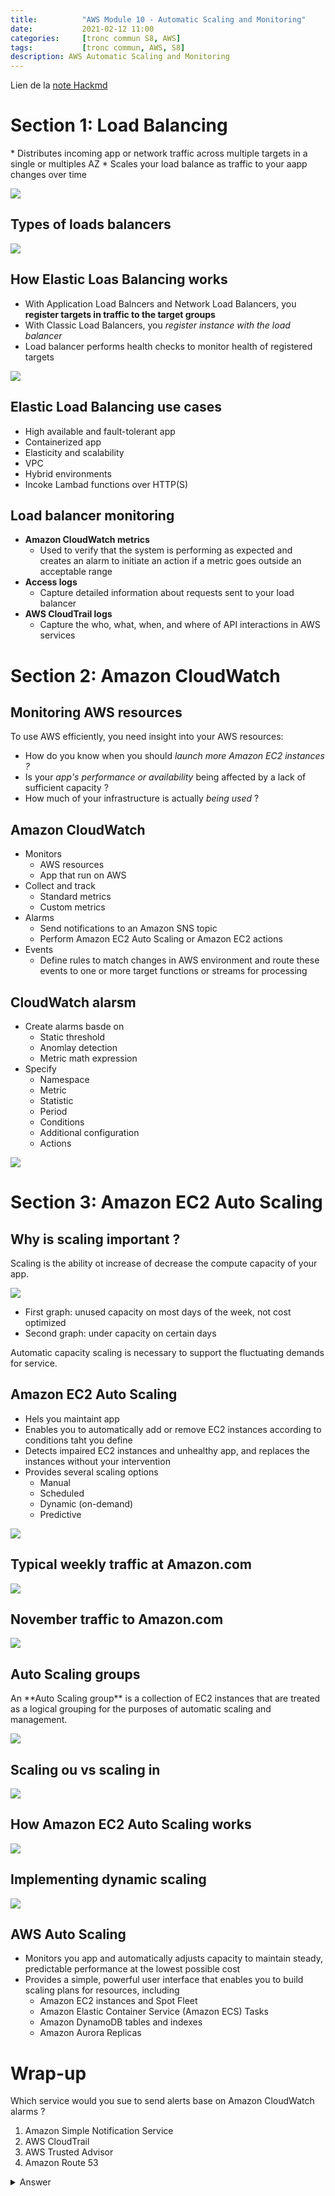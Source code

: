 ```yaml
---
title:          "AWS Module 10 - Automatic Scaling and Monitoring"
date:           2021-02-12 11:00
categories:     [tronc commun S8, AWS]
tags:           [tronc commun, AWS, S8]
description: AWS Automatic Scaling and Monitoring
---
```

Lien de la [note Hackmd](https://hackmd.io/@lemasymasa/Hky6CT7Zd)

# Section 1: Load Balancing
<div class="alert alert-info" role="alert" markdown="1">
* Distributes incoming app or network traffic across multiple targets in a single or multiples AZ
* Scales your load balance as traffic to your aapp changes over time

![](https://i.imgur.com/qUEq6yE.png)
</div>

## Types of loads balancers
![](https://i.imgur.com/qaMGpPX.png)

## How Elastic Loas Balancing works
* With Application Load Balncers and Network Load Balancers, you **register targets in traffic to the target groups**
* With Classic Load Balancers, you *register instance with the load balancer*
* Load balancer performs health checks to monitor health of registered targets

![](https://i.imgur.com/DDry2vd.png)

## Elastic Load Balancing use cases
* High available and fault-tolerant app
* Containerized app
* Elasticity and scalability
* VPC
* Hybrid environments
* Incoke Lambad functions over HTTP(S)

## Load balancer monitoring
* **Amazon CloudWatch metrics**
    * Used to verify that the system is performing as expected and creates an alarm to initiate an action if a metric goes outside an acceptable range
* **Access logs**
    * Capture detailed information about requests sent to your load balancer
* **AWS CloudTrail logs**
    * Capture the who, what, when, and where of API interactions in AWS services

# Section 2: Amazon CloudWatch
## Monitoring AWS resources
To use AWS efficiently, you need insight into your AWS resources:
* How do you know when you should *launch more Amazon EC2 instances ?*
* Is your *app's performance or availability* being affected by a lack of sufficient capacity ?
* How much of your infrastructure is actually *being used* ?

## Amazon CloudWatch
* Monitors
    * AWS resources
    * App that run on AWS
* Collect and track
    * Standard metrics
    * Custom metrics
* Alarms
    * Send notifications to an Amazon SNS topic
    * Perform Amazon EC2 Auto Scaling or Amazon EC2 actions
* Events
    * Define rules to match changes in AWS environment and route these events to one or more target functions or streams for processing

## CloudWatch alarsm
* Create alarms basde on
    * Static threshold
    * Anomlay detection
    * Metric math expression
* Specify
    * Namespace
    * Metric
    * Statistic
    * Period
    * Conditions
    * Additional configuration
    * Actions

![](https://i.imgur.com/SP5DoTW.png)

# Section 3: Amazon EC2 Auto Scaling
## Why is scaling important ?
<div class="alert alert-info" role="alert" markdown="1">
Scaling is the ability ot increase of decrease the compute capacity of your app. 
</div>

![](https://i.imgur.com/yLp2cmb.png)
* First graph: unused capacity on most days of the week, not cost optimized
* Second graph: under capacity on certain days

<div class="alert alert-warning" role="alert" markdown="1">
Automatic capacity scaling is necessary to support the fluctuating demands for service.
</div>

## Amazon EC2 Auto Scaling
* Hels you maintaint app
* Enables you to automatically add or remove EC2 instances according to conditions taht you define
* Detects impaired EC2 instances and unhealthy app, and replaces the instances without your intervention
* Provides several scaling options
    * Manual
    * Scheduled
    * Dynamic (on-demand)
    * Predictive

![](https://i.imgur.com/XFwCJ6g.png)

## Typical weekly traffic at Amazon.com
![](https://i.imgur.com/xm7oy5W.png)

## November traffic to Amazon.com
![](https://i.imgur.com/6wxUWLS.png)

## Auto Scaling groups
<div class="alert alert-info" role="alert" markdown="1">
An **Auto Scaling group** is a collection of EC2 instances that are treated as a logical grouping for the purposes of automatic scaling and management.

![](https://i.imgur.com/KB6qQEF.png)
</div>

## Scaling ou vs scaling in
![](https://i.imgur.com/6pccaGF.png)

## How Amazon EC2 Auto Scaling works
![](https://i.imgur.com/uWKP0lO.png)

## Implementing dynamic scaling
![](https://i.imgur.com/wMLgVn0.png)

## AWS Auto Scaling
* Monitors you app and automatically adjusts capacity to maintain steady, predictable performance at the lowest possible cost
* Provides a simple, powerful user interface that enables you to build scaling plans for resources, including
    * Amazon EC2 instances and Spot Fleet
    * Amazon Elastic Container Service (Amazon ECS) Tasks
    * Amazon DynamoDB tables and indexes
    * Amazon Aurora Replicas

# Wrap-up
Which service would you sue to send alerts base on Amazon CloudWatch alarms ?
1. Amazon Simple Notification Service
2. AWS CloudTrail
3. AWS Trusted Advisor
4. Amazon Route 53

<details markdown="1">
<summary>Answer</summary>
Keywords:
* send alerts
* Amazon CloudWatch Alarms

Answer: 1.
</details>